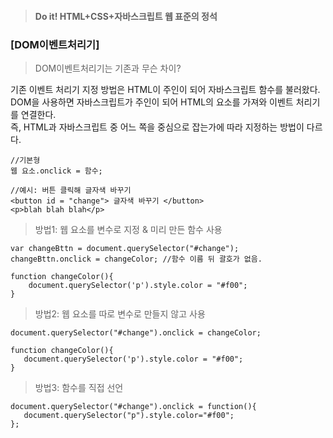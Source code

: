 > #### Do it! HTML+CSS+자바스크립트 웹 표준의 정석
 ### [DOM이벤트처리기]

 > DOM이벤트처리기는 기존과 무슨 차이?

 기존 이벤트 처리기 지정 방법은 HTML이 주인이 되어 자바스크립트 함수를 불러왔다.   
 DOM을 사용하면 자바스크립트가 주인이 되어 HTML의 요소를 가져와 이벤트 처리기를 연결한다.  
 즉, HTML과 자바스크립트 중 어느 쪽을 중심으로 잡는가에 따라 지정하는 방법이 다르다.

 ```
 //기본형
 웹 요소.onclick = 함수;

 //예시: 버튼 클릭해 글자색 바꾸기
 <button id = "change"> 글자색 바꾸기 </button>
 <p>blah blah blah</p>
 ```
 > 방법1: 웹 요소를 변수로 지정 & 미리 만든 함수 사용
```
var changeBttn = document.querySelector("#change");
changeBttn.onclick = changeColor; //함수 이름 뒤 괄호가 없음.

function changeColor(){
    document.querySelector('p').style.color = "#f00";
}
```
 > 방법2: 웹 요소를 따로 변수로 만들지 않고 사용
 ```
 document.querySelector("#change").onclick = changeColor;

function changeColor(){
    document.querySelector('p').style.color = "#f00";
}
 ```
 > 방법3: 함수를 직접 선언
 ```
 document.querySelector("#change").onclick = function(){
    document.querySelector("p").style.color="#f00";
 };
 ```